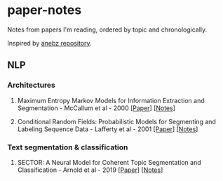 # paper-notes

Notes from papers I'm reading, ordered by topic and chronologically.

Inspired by [anebz repository](https://github.com/anebz/papers).

## NLP

### Architectures

1. Maximum Entropy Markov Models for Information Extraction and Segmentation - McCallum et al - 2000 [[Paper](http://www.ai.mit.edu/courses/6.891-nlp/READINGS/maxent.pdf)] [[Notes](architectures/2000_MEMM.md)]

2. Conditional Random Fields: Probabilistic Models for Segmenting and Labeling Sequence Data - Lafferty et al - 2001 [[Paper](https://repository.upenn.edu/cgi/viewcontent.cgi?article=1162&context=cis_papers)] [[Notes](architectures/2001_CRF.md)]

### Text segmentation & classification

1. SECTOR: A Neural Model for Coherent Topic Segmentation and Classification - Arnold et al - 2019 [[Paper](https://arxiv.org/abs/1902.04793)] [[Notes](text_segmentation_classification/2019_SECTOR.md)]